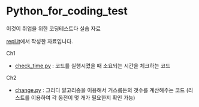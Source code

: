 # Python_for_coding_test
이것이 취업을 위한 코딩테스트다 실습 자료    

[repl.it](https://repl.it/~)에서 작성한 자료입니다.   

Ch1
- [check_time.py](https://github.com/J-TKim/Python_for_coding_test/blob/main/Ch1/check_time.py) : 코드를 실행시켰을 때 소요되는 시간을 체크하는 코드

Ch2
- [change.py](https://github.com/J-TKim/Python_for_coding_test/blob/main/Ch2/change.py) : 그리디 알고리즘을 이용해서 거스름돈의 갯수를 계산해주는 코드 (리스트를 이용하여 각 동전이 몇 개가 필요한지 확인 가능)
